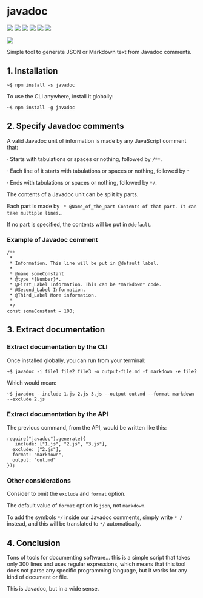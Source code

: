 # javadoc

![](https://img.shields.io/badge/javadoc-v1.0.1-green.svg) ![](https://img.shields.io/badge/tests-passing-green.svg) ![](https://img.shields.io/badge/statements--coverage-100%25-green.svg) ![](https://img.shields.io/badge/branches--coverage-100%25-green.svg) ![](https://img.shields.io/badge/functions--coverage-100%25-green.svg) ![](https://img.shields.io/badge/lines--coverage-100%25-green.svg) 

![](https://img.shields.io/badge/full--coverage-yes-green.svg)

Simple tool to generate JSON or Markdown text from Javadoc comments.

## 1. Installation

`~$ npm install -s javadoc`

To use the CLI anywhere, install it globally:

`~$ npm install -g javadoc`


## 2. Specify Javadoc comments

A valid Javadoc unit of information is made by any JavaScript comment that:

· Starts with tabulations or spaces or nothing, followed by `/**`.

· Each line of it starts with tabulations or spaces or nothing, followed by `*`

· Ends with tabulations or spaces or nothing, followed by `*/`.

The contents of a Javadoc unit can be split by parts.

Each part is made by ` * @Name_of_the_part Contents of that part. It can take multiple lines.`.

If no part is specified, the contents will be put in `@default`.

### Example of Javadoc comment

```
/**
 * 
 * Information. This line will be put in @default label.
 * 
 * @name someConstant
 * @type *{Number}*.
 * @First_Label Information. This can be *markdown* code.
 * @Second_Label Information.
 * @Third_Label More information.
 * 
 */
const someConstant = 100;

```

## 3. Extract documentation

### Extract documentation by the CLI

Once installed globally, you can run from your terminal:

`~$ javadoc -i file1 file2 file3 -o output-file.md -f markdown -e file2`

Which would mean:

`~$ javadoc --include 1.js 2.js 3.js --output out.md --format markdown --exclude 2.js`

### Extract documentation by the API

The previous command, from the API, would be written like this:

```
require("javadoc").generate({
   include: ["1.js", "2.js", "3.js"],
  exclude: ["2.js"],
  format: "markdown",
  output: "out.md"
});
```

### Other considerations

Consider to omit the `exclude` and `format` option.

The default value of `format` option is `json`, not `markdown`.

To add the symbols `*/` inside our Javadoc comments, simply write `* /` instead, and this will be translated to `*/` automatically.

## 4. Conclusion

Tons of tools for documenting software... this is a simple script that takes only 300 lines and uses regular expressions, which means that this tool does not parse any specific programming language, but it works for any kind of document or file.

This is Javadoc, but in a wide sense.



















